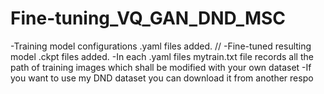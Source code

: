 # Fine-tuning_VQ_GAN_DND_MSC
-Training model configurations .yaml files added. //
-Fine-tuned resulting model .ckpt files added.
-In each .yaml files mytrain.txt file records all the path of training images which shall be modified with your own dataset
-If you want to use my DND dataset you can download it from another respo
